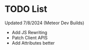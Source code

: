 # TODO List

Updated 7/8/2024 (Meteor Dev Builds)

- Add JS Rewriting
- Patch Client APIS
- Add Attributes better
